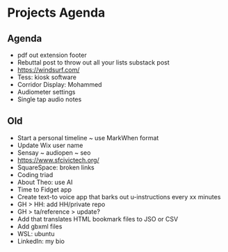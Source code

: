 # Projects Agenda

## Agenda

* pdf out extension footer
* Rebuttal post to throw out all your lists substack post
* https://windsurf.com/
* Tess: kiosk software
* Corridor Display: Mohammed
* Audiometer settings
* Single tap audio notes


## Old

* Start a personal timeline ~ use MarkWhen format
* Update Wix user name
* Sensay ~ audiopen ~ seo
* <a href="https://www.sfcivictech.org/">https://www.sfcivictech.org/</a>
* SquareSpace: broken links
* Coding triad
* About Theo: use AI
* Time to Fidget app
* Create text-to voice app that barks out u-instructions every xx minutes&nbsp;
* GH > HH: add HH/private repo
* GH > ta/reference > update?
* Add that translates HTML bookmark files to JSO or CSV
* Add gbxml files
* WSL: ubuntu
* LinkedIn: my bio
